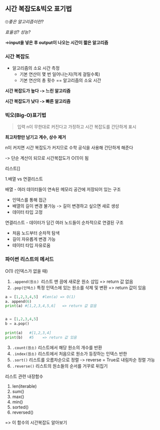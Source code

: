 ## 시간 복잡도&빅오 표기법

🙄*좋은 알고리즘이란?*

*효율성? 성능?*

=>**input을 넣은 후 output이 나오는 시간이 짧은 알고리즘**



### 시간 복잡도

- 알고리즘의 소요 시간 측정 
  - 기본 연산이 몇 번 일어나는지(적게 걸릴수록)
  - 기본 연산의 총 횟수 == 알고리즘의 소요 시간



**시간 복잡도가 높다 -> 느린 알고리즘**

**시간 복잡도가 낮다 -> 빠른 알고리즘**



### 빅오(Big-O)표기법

> 입력 n이 무한대로 커진다고 가정하고 시간 복잡도를 간단하게 표시

**최고차항만 남기고 계수, 상수 제거**

n이 커지면 시간 복잡도가 커지므로 수학 공식을 사용해 간단하게 해준다

-> 단순 계산이 되므로 시간복잡도가 O(1)이 됨 



리스트[]

1.배열 vs 연결리스트

배열 - 여러 데이터들이 연속된 메모리 공간에 저장되어 있는 구조

- 인덱스를 통해 접근
- 배열의 길이 변경 불가능 -> 길이 변경하고 싶으면 새로 생성
- 데이터 타입 고정



연결리스트 - 데이터가 담긴 여러 노드들이 순차적으로 연결된 구조

- 처음 노드부터 순차적 탐색
- 길이 자유롭게 변경 가능
- 테이터 타입 자유로움



### 파이썬 리스트의 메서드

O(1) (인덱스가 없을 때)

1. `.append(원소) `리스트 맨 끔에 새로운 원소 삽입 => return 값 없음
2. `.pop(인덱스)` 특정 인덱스에 있는 원소를 삭제 및 변환 => return 값이 있음

```python
a = [1,2,3,4,5]  #len(a) => O(1) 
a. append(6)
print(a) #[1,2,3,4,5,6]   => return 값 없음


a = [1,2,3,4,5]
b = a.pop()
  
print(a)   #[1,2,3,4]
print(b)   #5    => return 값 있음

```

3. `.count(원소)`  리스트에서 해당 원소의 개수를 반환
4. `.index(원소)` 리스트에서 처음으로 원소가 등장하는 인덱스 반한
5. `.sort()` 리스트를 오름차순으로 정렬 -> reverse = True로 내림차순 정렬 가능
6. `.reverse()` 리스트의 원소들의 순서를 거꾸로 뒤집기



리스트 관련 내장함수

1. len(iterable)
2. sum()
3. max()
4. min()
5. sorted()
6. reversed()

=> 이 함수의 시간복잡도 알아보기